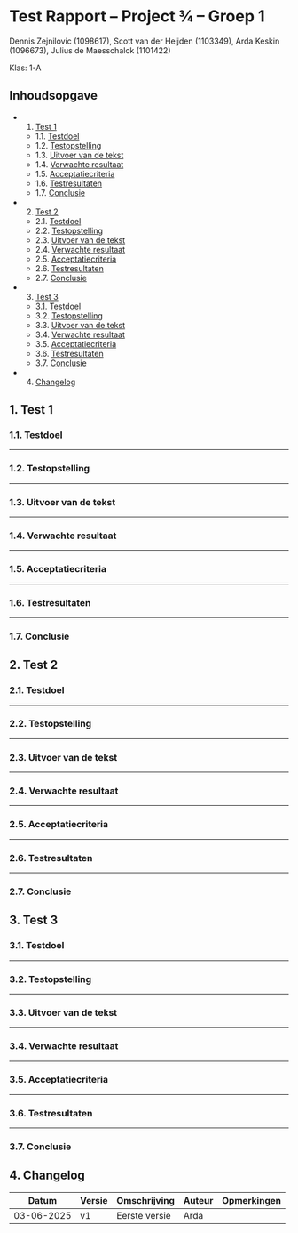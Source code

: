 # Test Rapport – Project ¾ – Groep 1

Dennis Zejnilovic (1098617), Scott van der Heijden (1103349), Arda Keskin (1096673), Julius de Maesschalck (1101422)

Klas: 1-A

## Inhoudsopgave

* 1. [Test 1](#Test1)
	* 1.1. [Testdoel](#Testdoel)
	* 1.2. [Testopstelling](#Testopstelling)
	* 1.3. [Uitvoer van de tekst](#Uitvoervandetekst)
	* 1.4. [Verwachte resultaat](#Verwachteresultaat)
	* 1.5. [Acceptatiecriteria](#Acceptatiecriteria)
	* 1.6. [Testresultaten](#Testresultaten)
	* 1.7. [Conclusie](#Conclusie)
* 2. [Test 2](#Test2)
	* 2.1. [Testdoel](#Testdoel-1)
	* 2.2. [Testopstelling](#Testopstelling-1)
	* 2.3. [Uitvoer van de tekst](#Uitvoervandetekst-1)
	* 2.4. [Verwachte resultaat](#Verwachteresultaat-1)
	* 2.5. [Acceptatiecriteria](#Acceptatiecriteria-1)
	* 2.6. [Testresultaten](#Testresultaten-1)
	* 2.7. [Conclusie](#Conclusie-1)
* 3. [Test 3](#Test3)
	* 3.1. [Testdoel](#Testdoel-1)
	* 3.2. [Testopstelling](#Testopstelling-1)
	* 3.3. [Uitvoer van de tekst](#Uitvoervandetekst-1)
	* 3.4. [Verwachte resultaat](#Verwachteresultaat-1)
	* 3.5. [Acceptatiecriteria](#Acceptatiecriteria-1)
	* 3.6. [Testresultaten](#Testresultaten-1)
	* 3.7. [Conclusie](#Conclusie-1)
* 4. [Changelog](#Changelog)

##  1. <a name='Test1'></a>Test 1

###  1.1. <a name='Testdoel'></a>Testdoel

---

###  1.2. <a name='Testopstelling'></a>Testopstelling

---

###  1.3. <a name='Uitvoervandetekst'></a>Uitvoer van de tekst

---

###  1.4. <a name='Verwachteresultaat'></a>Verwachte resultaat

---

###  1.5. <a name='Acceptatiecriteria'></a>Acceptatiecriteria

---

###  1.6. <a name='Testresultaten'></a>Testresultaten

---

###  1.7. <a name='Conclusie'></a>Conclusie

##  2. <a name='Test2'></a>Test 2

###  2.1. <a name='Testdoel-1'></a>Testdoel

---

###  2.2. <a name='Testopstelling-1'></a>Testopstelling

---

###  2.3. <a name='Uitvoervandetekst-1'></a>Uitvoer van de tekst

---

###  2.4. <a name='Verwachteresultaat-1'></a>Verwachte resultaat

---

###  2.5. <a name='Acceptatiecriteria-1'></a>Acceptatiecriteria

---

###  2.6. <a name='Testresultaten-1'></a>Testresultaten

---

###  2.7. <a name='Conclusie-1'></a>Conclusie

##  3. <a name='Test3'></a>Test 3

###  3.1. <a name='Testdoel-1'></a>Testdoel

---

###  3.2. <a name='Testopstelling-1'></a>Testopstelling

---

###  3.3. <a name='Uitvoervandetekst-1'></a>Uitvoer van de tekst

---

###  3.4. <a name='Verwachteresultaat-1'></a>Verwachte resultaat

---

###  3.5. <a name='Acceptatiecriteria-1'></a>Acceptatiecriteria

---

###  3.6. <a name='Testresultaten-1'></a>Testresultaten

---

###  3.7. <a name='Conclusie-1'></a>Conclusie

##  4. <a name='Changelog'></a>Changelog

| Datum      | Versie | Omschrijving  | Auteur | Opmerkingen |
| ---------- | ------ | ------------- | ------ | ----------- |
| 03-06-2025 | v1     | Eerste versie | Arda   |             |